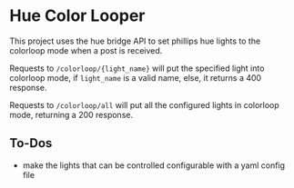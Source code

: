 # Hue Color Looper

This project uses the hue bridge API to set phillips hue lights to the colorloop mode when a post is received.

Requests to `/colorloop/{light_name}` will put the specified light into colorloop mode, if `light_name` is a valid name, else, it returns a 400 response.

Requests to `/colorloop/all` will put all the configured lights in colorloop mode, returning a 200 response.

## To-Dos

- make the lights that can be controlled configurable with a yaml config file
